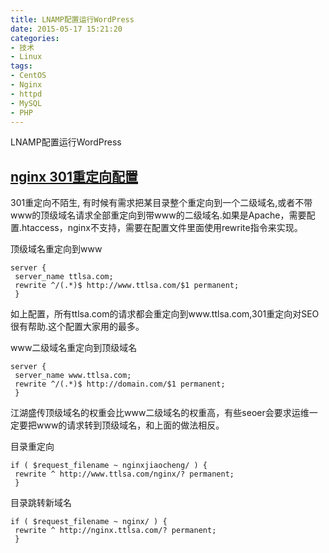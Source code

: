```yaml
---
title: LNAMP配置运行WordPress
date: 2015-05-17 15:21:20
categories:
- 技术
- Linux
tags:
- CentOS
- Nginx
- httpd
- MySQL
- PHP
---
```


LNAMP配置运行WordPress

## [nginx 301重定向配置](http://www.ttlsa.com/nginx/nginx-301-redirect/)
301重定向不陌生, 有时候有需求把某目录整个重定向到一个二级域名,或者不带www的顶级域名请求全部重定向到带www的二级域名.如果是Apache，需要配置.htaccess，nginx不支持，需要在配置文件里面使用rewrite指令来实现。

顶级域名重定向到www

```
server {
 server_name ttlsa.com;
 rewrite ^/(.*)$ http://www.ttlsa.com/$1 permanent;
 }
```
如上配置，所有ttlsa.com的请求都会重定向到www.ttlsa.com,301重定向对SEO很有帮助.这个配置大家用的最多。

www二级域名重定向到顶级域名

```
server {
 server_name www.ttlsa.com;
 rewrite ^/(.*)$ http://domain.com/$1 permanent;
 }
```

江湖盛传顶级域名的权重会比www二级域名的权重高，有些seoer会要求运维一定要把www的请求转到顶级域名，和上面的做法相反。

目录重定向

```
if ( $request_filename ~ nginxjiaocheng/ ) {
 rewrite ^ http://www.ttlsa.com/nginx/? permanent;
 }
```

目录跳转新域名

```
if ( $request_filename ~ nginx/ ) {
 rewrite ^ http://nginx.ttlsa.com/? permanent;
 }
```
